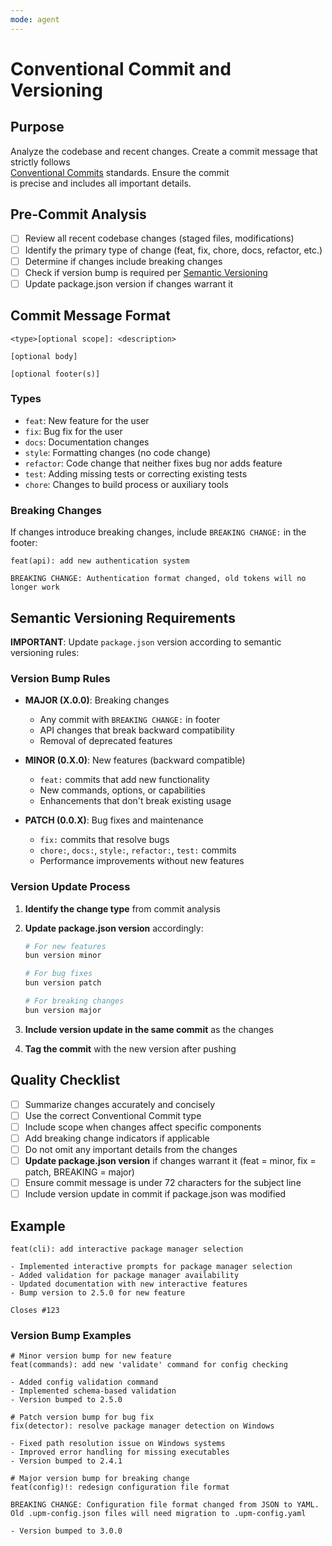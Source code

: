 ```yaml
---
mode: agent
---
```


# Conventional Commit and Versioning

## Purpose

Analyze the codebase and recent changes. Create a commit message that strictly follows  
[Conventional Commits](https://www.conventionalcommits.org/) standards. Ensure the commit  
is precise and includes all important details.

## Pre-Commit Analysis

- [ ] Review all recent codebase changes (staged files, modifications)
- [ ] Identify the primary type of change (feat, fix, chore, docs, refactor, etc.)
- [ ] Determine if changes include breaking changes
- [ ] Check if version bump is required per [Semantic Versioning](https://semver.org/)
- [ ] Update package.json version if changes warrant it

## Commit Message Format

```text
<type>[optional scope]: <description>

[optional body]

[optional footer(s)]
```

### Types

- `feat`: New feature for the user
- `fix`: Bug fix for the user
- `docs`: Documentation changes
- `style`: Formatting changes (no code change)
- `refactor`: Code change that neither fixes bug nor adds feature
- `test`: Adding missing tests or correcting existing tests
- `chore`: Changes to build process or auxiliary tools

### Breaking Changes

If changes introduce breaking changes, include `BREAKING CHANGE:` in the footer:

```text
feat(api): add new authentication system

BREAKING CHANGE: Authentication format changed, old tokens will no longer work
```

## Semantic Versioning Requirements

**IMPORTANT**: Update `package.json` version according to semantic versioning rules:

### Version Bump Rules

- **MAJOR (X.0.0)**: Breaking changes

  - Any commit with `BREAKING CHANGE:` in footer
  - API changes that break backward compatibility
  - Removal of deprecated features

- **MINOR (0.X.0)**: New features (backward compatible)

  - `feat:` commits that add new functionality
  - New commands, options, or capabilities
  - Enhancements that don't break existing usage

- **PATCH (0.0.X)**: Bug fixes and maintenance
  - `fix:` commits that resolve bugs
  - `chore:`, `docs:`, `style:`, `refactor:`, `test:` commits
  - Performance improvements without new features

### Version Update Process

1. **Identify the change type** from commit analysis
2. **Update package.json version** accordingly:

   ```bash
   # For new features
   bun version minor

   # For bug fixes
   bun version patch

   # For breaking changes
   bun version major
   ```

3. **Include version update in the same commit** as the changes
4. **Tag the commit** with the new version after pushing

## Quality Checklist

- [ ] Summarize changes accurately and concisely
- [ ] Use the correct Conventional Commit type
- [ ] Include scope when changes affect specific components
- [ ] Add breaking change indicators if applicable
- [ ] Do not omit any important details from the changes
- [ ] **Update package.json version** if changes warrant it (feat = minor, fix = patch, BREAKING = major)
- [ ] Ensure commit message is under 72 characters for the subject line
- [ ] Include version update in commit if package.json was modified

## Example

```text
feat(cli): add interactive package manager selection

- Implemented interactive prompts for package manager selection
- Added validation for package manager availability
- Updated documentation with new interactive features
- Bump version to 2.5.0 for new feature

Closes #123
```

### Version Bump Examples

```text
# Minor version bump for new feature
feat(commands): add new 'validate' command for config checking

- Added config validation command
- Implemented schema-based validation
- Version bumped to 2.5.0

# Patch version bump for bug fix
fix(detector): resolve package manager detection on Windows

- Fixed path resolution issue on Windows systems
- Improved error handling for missing executables
- Version bumped to 2.4.1

# Major version bump for breaking change
feat(config)!: redesign configuration file format

BREAKING CHANGE: Configuration file format changed from JSON to YAML.
Old .upm-config.json files will need migration to .upm-config.yaml

- Version bumped to 3.0.0
```
